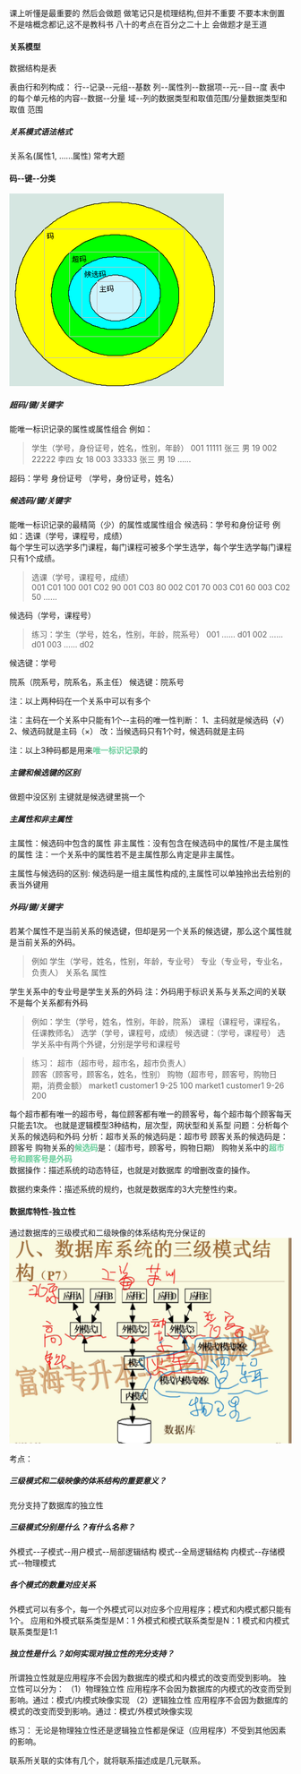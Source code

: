 课上听懂是最重要的
然后会做题
做笔记只是梳理结构,但并不重要
不要本末倒置
不是啥概念都记,这不是教科书
八十的考点在百分之二十上
会做题才是王道

#### 关系模型
数据结构是表

表由行和列构成：
行--记录--元组--基数
列--属性列--数据项--元--目--度
表中的每个单元格的内容--数据--分量
域--列的数据类型和取值范围/分量数据类型和取值 范围

##### 关系模式语法格式
关系名(属性1,  ......属性)
常考大题



#### 码--键--分类
![](img/Pasted%20image%2020221212145117.png)

##### 超码/键/关键字
   能唯一标识记录的属性或属性组合
例如：
>  学生（学号，身份证号，姓名，性别，年龄）
>  001    11111    张三  男   19
002    22222    李四  女   18
003    33333    张三  男   19
……


超码：学号
身份证号
（学号，身份证号，姓名）
##### 候选码/键/关键字
  能唯一标识记录的最精简（少）的属性或属性组合
    候选码：学号和身份证号
   例如：选课（学号，课程号，成绩）        
         每个学生可以选学多门课程，每门课程可被多个学生选学，每个学生选学每门课程只有1个成绩。

>选课（学号，课程号，成绩）  
 001   C01    100
 001   C02     90
   001   C03     80
 002   C01     70
 003   C01     60
 003   C02     50
 ……


候选码（学号，课程号）

>练习：学生（学号，姓名，性别，年龄，院系号）
            001   ……              d01
            002   ……              d01
            003   ……              d02



候选键：学号

院系（院系号，院系名，系主任）
候选键：院系号

注：以上两种码在一个关系中可以有多个

注：主码在一个关系中只能有1个--主码的唯一性判断：
1、主码就是候选码（√）
2、候选码就是主码（×）
改：当候选码只有1个时，候选码就是主码

注：以上3种码都是用来<font color=#66CC99 style=" font-weight:bold;">唯一标识记录</font>的

##### 主键和候选键的区别
做题中没区别
主键就是候选键里挑一个



##### 主属性和非主属性
主属性：候选码中包含的属性
非主属性：没有包含在候选码中的属性/不是主属性的属性
注：一个关系中的属性若不是主属性那么肯定是非主属性。

主属性与候选码的区别:
候选码是一组主属性构成的,主属性可以单独拎出去给别的表当外键用
##### 外码/键/关键字
若某个属性不是当前关系的候选键，但却是另一个关系的候选键，那么这个属性就是当前关系的外码。
>例如
    学生（学号，姓名，性别，年龄，专业号）
    专业（专业号，专业名，负责人）
    关系名    属性

   学生关系中的专业号是学生关系的外码
注：外码用于标识关系与关系之间的关联
    不是每个关系都有外码


>例如：学生（学号，姓名，性别，年龄，院系）
      课程（课程号，课程名，任课教师名）
      选学（学号，课程号，成绩）
      候选键：（学号，课程号）
      选学关系中有两个外键，分别是学号和课程号

>练习：
     超市（超市号，超市名，超市负责人）   
     顾客（顾客号，顾客名，姓名，性别） 
     购物（超市号，顾客号，购物日期，消费金额）
            market1  customer1  9-25  100
            market1  customer1  9-26  200


每个超市都有唯一的超市号，每位顾客都有唯一的顾客号，每个超市每个顾客每天只能去1次。
也就是逻辑模型3种结构，层次型，网状型和关系型
问题：分析每个关系的候选码和外码
分析：超市关系的候选码是：超市号
      顾客关系的候选码是：顾客号
      购物关系的<font color=#66CC99 style=" font-weight:bold;">候选码</font
      >是：（超市号，顾客号，购物日期）
      购物关系中的<font color=#66CC99 style=" font-weight:bold;">超市号和顾客号是外码</font>   
数据操作：描述系统的动态特征，也就是对数据库         的增删改查的操作。

数据约束条件：描述系统的规约，也就是数据库的3大完整性约束。

#### 数据库特性-独立性
通过数据库的三级模式和二级映像的体系结构充分保证的
![](img/Pasted%20image%2020221212141959.png)

考点：
##### 三级模式和二级映像的体系结构的重要意义？
充分支持了数据库的独立性
##### 三级模式分别是什么？有什么名称？
   外模式--子模式--用户模式--局部逻辑结构
   模式--全局逻辑结构
   内模式--存储模式--物理模式
##### 各个模式的数量对应关系
   外模式可以有多个，每一个外模式可以对应多个应用程序；模式和内模式都只能有1个。
  应用和外模式联系类型是M：1
  外模式和模式联系类型是N：1
  模式和内模式联系类型是1:1
##### 独立性是什么？如何实现对独立性的充分支持？
   所谓独立性就是应用程序不会因为数据库的模式和内模式的改变而受到影响。
   独立性可以分为：
（1）物理独立性
    应用程序不会因为数据库的内模式的改变而受到影响。通过：模式/内模式映像实现
（2）逻辑独立性
    应用程序不会因为数据库的模式的改变而受到影响。通过：模式/外模式映像实现

练习：
无论是物理独立性还是逻辑独立性都是保证（应用程序）不受到其他因素的影响。

联系所关联的实体有几个，就将联系描述成是几元联系。



